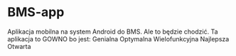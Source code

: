 # BMS-app
Aplikacja mobilna na system Android do BMS.
Ale to będzie chodzić.
Ta aplikacja to GOWNO bo jest:
Genialna
Optymalna
Wielofunkcyjna
Najlepsza
Otwarta
